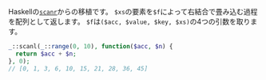 Haskellの[`scanr`](http://hackage.haskell.org/packages/archive/base/latest/doc/html/Prelude.html#v:scanr)からの移植です。
`$xs`の要素を`$f`によって右結合で畳み込む過程を配列として返します。
`$f`は`($acc, $value, $key, $xs)`の4つの引数を取ります。

```php
_::scanl(_::range(0, 10), function($acc, $n) {
  return $acc + $n;
}, 0);
// [0, 1, 3, 6, 10, 15, 21, 28, 36, 45]
```

